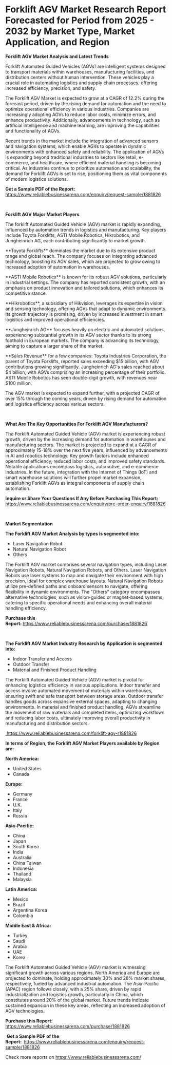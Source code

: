 <p><h1>Forklift AGV Market Research Report Forecasted for Period from 2025 -  2032 by Market Type, Market Application, and Region</h1></p><p><strong>Forklift AGV Market Analysis and Latest Trends</strong></p>
<p><p>Forklift Automated Guided Vehicles (AGVs) are intelligent systems designed to transport materials within warehouses, manufacturing facilities, and distribution centers without human intervention. These vehicles play a crucial role in automating logistics and supply chain processes, offering increased efficiency, precision, and safety.</p><p>The Forklift AGV Market is expected to grow at a CAGR of 12.2% during the forecast period, driven by the rising demand for automation and the need to optimize operational efficiency in various industries. Companies are increasingly adopting AGVs to reduce labor costs, minimize errors, and enhance productivity. Additionally, advancements in technology, such as artificial intelligence and machine learning, are improving the capabilities and functionality of AGVs.</p><p>Recent trends in the market include the integration of advanced sensors and navigation systems, which enable AGVs to operate in dynamic environments with enhanced safety and reliability. The application of AGVs is expanding beyond traditional industries to sectors like retail, e-commerce, and healthcare, where efficient material handling is becoming critical. As industries continue to prioritize automation and scalability, the demand for Forklift AGVs is set to rise, positioning them as vital components of modern logistics solutions.</p></p>
<p><strong>Get a Sample PDF of the Report:&nbsp;</strong> <a href="https://www.reliablebusinessarena.com/enquiry/request-sample/1881826?utm_campaign=2396&utm_medium=2&utm_source=Github&utm_content=ia&utm_term=11042025&utm_id=forklift-agv">https://www.reliablebusinessarena.com/enquiry/request-sample/1881826</a></p>
<p>&nbsp;</p>
<p><strong>Forklift AGV Major Market Players</strong></p>
<p><p>The forklift Automated Guided Vehicle (AGV) market is rapidly expanding, influenced by automation trends in logistics and manufacturing. Key players include Toyota Forklifts, ASTI Mobile Robotics, Hikrobotics, and Jungheinrich AG, each contributing significantly to market growth.</p><p>**Toyota Forklifts** dominates the market due to its extensive product range and global reach. The company focuses on integrating advanced technology, boosting its AGV sales, which are projected to grow owing to increased adoption of automation in warehouses.</p><p>**ASTI Mobile Robotics** is known for its robust AGV solutions, particularly in industrial settings. The company has reported consistent growth, with an emphasis on product innovation and tailored solutions, which enhances its competitive stance.</p><p>**Hikrobotics**, a subsidiary of Hikvision, leverages its expertise in vision and sensing technology, offering AGVs that adapt to dynamic environments. Its growth trajectory is promising, driven by increased investment in smart logistics and improved operational efficiencies.</p><p>**Jungheinrich AG** focuses heavily on electric and automated solutions, experiencing substantial growth in its AGV sector thanks to its strong foothold in European markets. The company is advancing its technology, aiming to capture a larger share of the market.</p><p>**Sales Revenue** for a few companies: Toyota Industries Corporation, the parent of Toyota Forklifts, reported sales exceeding $15 billion, with AGV contributions growing significantly. Jungheinrich AG's sales reached about $4 billion, with AGVs comprising an increasing percentage of their portfolio. ASTI Mobile Robotics has seen double-digit growth, with revenues near $100 million.</p><p>The AGV market is expected to expand further, with a projected CAGR of over 15% through the coming years, driven by rising demand for automation and logistics efficiency across various sectors.</p></p>
<p>&nbsp;</p>
<p><strong>What Are The Key Opportunities For Forklift AGV Manufacturers?</strong></p>
<p><p>The Forklift Automated Guided Vehicle (AGV) market is experiencing robust growth, driven by the increasing demand for automation in warehouses and manufacturing sectors. The market is projected to expand at a CAGR of approximately 15-18% over the next five years, influenced by advancements in AI and robotics technology. Key growth factors include enhanced operational efficiency, reduced labor costs, and improved safety standards. Notable applications encompass logistics, automotive, and e-commerce industries. In the future, integration with the Internet of Things (IoT) and smart warehouse solutions will further propel market expansion, establishing Forklift AGVs as integral components of supply chain automation.</p></p>
<p><strong>Inquire or Share Your Questions If Any Before Purchasing This Report:</strong> <a href="https://www.reliablebusinessarena.com/enquiry/pre-order-enquiry/1881826?utm_campaign=2396&utm_medium=2&utm_source=Github&utm_content=ia&utm_term=11042025&utm_id=forklift-agv">https://www.reliablebusinessarena.com/enquiry/pre-order-enquiry/1881826</a></p>
<p>&nbsp;</p>
<p><strong>Market Segmentation</strong></p>
<p><strong>The Forklift AGV Market Analysis by types is segmented into:</strong></p>
<p><ul><li>Laser Navigation Robot</li><li>Natural Navigation Robot</li><li>Others</li></ul></p>
<p><p>The Forklift AGV market comprises several navigation types, including Laser Navigation Robots, Natural Navigation Robots, and Others. Laser Navigation Robots use laser systems to map and navigate their environment with high precision, ideal for complex warehouse layouts. Natural Navigation Robots utilize pre-defined paths and onboard sensors to navigate, offering flexibility in dynamic environments. The "Others" category encompasses alternative technologies, such as vision-guided or magnet-based systems, catering to specific operational needs and enhancing overall material handling efficiency.</p></p>
<p><strong>Purchase this Report:&nbsp;</strong><a href="https://www.reliablebusinessarena.com/purchase/1881826?utm_campaign=2396&utm_medium=2&utm_source=Github&utm_content=ia&utm_term=11042025&utm_id=forklift-agv">https://www.reliablebusinessarena.com/purchase/1881826</a></p>
<p>&nbsp;</p>
<p><strong>The Forklift AGV Market Industry Research by Application is segmented into:</strong></p>
<p><ul><li>Indoor Transfer and Access</li><li>Outdoor Transfer</li><li>Material and Finished Product Handling</li></ul></p>
<p><p>The Forklift Automated Guided Vehicle (AGV) market is pivotal for enhancing logistics efficiency in various applications. Indoor transfer and access involve automated movement of materials within warehouses, ensuring swift and safe transport between storage areas. Outdoor transfer handles goods across expansive external spaces, adapting to changing environments. In material and finished product handling, AGVs streamline the movement of raw materials and completed items, optimizing workflows and reducing labor costs, ultimately improving overall productivity in manufacturing and distribution sectors.</p></p>
<p><a href="https://www.reliablebusinessarena.com/forklift-agv-r1881826?utm_campaign=2396&utm_medium=2&utm_source=Github&utm_content=ia&utm_term=11042025&utm_id=forklift-agv">&nbsp;https://www.reliablebusinessarena.com/forklift-agv-r1881826</a></p>
<p><strong>In terms of Region, the Forklift AGV Market Players available by Region are:</strong></p>
<p>
    <p> <strong> North America: </strong>
        <ul>
            <li>United States</li>
            <li>Canada</li>
        </ul>
        </p> 
    <p> <strong> Europe: </strong>
        <ul>
            <li>Germany</li>
            <li>France</li>
            <li>U.K.</li>
            <li>Italy</li>
            <li>Russia</li>
        </ul>
        </p> 
    <p> <strong> Asia-Pacific: </strong>
        <ul>
            <li>China</li>
            <li>Japan</li>
            <li>South Korea</li>
            <li>India</li>
            <li>Australia</li>
            <li>China Taiwan</li>
            <li>Indonesia</li>
            <li>Thailand</li>
            <li>Malaysia</li>
        </ul>
        </p> 
    <p> <strong> Latin America: </strong>
        <ul>
            <li>Mexico</li>
            <li>Brazil</li>
            <li>Argentina Korea</li>
            <li>Colombia</li>
        </ul>
        </p> 
    <p> <strong> Middle East & Africa: </strong>
        <ul>
            <li>Turkey</li>
            <li>Saudi</li>
            <li>Arabia</li>
            <li>UAE</li>
            <li>Korea</li>
        </ul>
    </p>
    </p>
<p><p>The Forklift Automated Guided Vehicle (AGV) market is witnessing significant growth across various regions. North America and Europe are projected to dominate, holding approximately 30% and 28% market shares, respectively, fueled by advanced industrial automation. The Asia-Pacific (APAC) region follows closely, with a 25% share, driven by rapid industrialization and logistics growth, particularly in China, which constitutes around 20% of the global market. Future trends indicate sustained expansion in these key areas, reflecting an increased adoption of AGV technologies.</p></p>
<p><strong>Purchase this Report: </strong><a href="https://www.reliablebusinessarena.com/purchase/1881826?utm_campaign=2396&utm_medium=2&utm_source=Github&utm_content=ia&utm_term=11042025&utm_id=forklift-agv">https://www.reliablebusinessarena.com/purchase/1881826</a></p>
<p>&nbsp;<strong>Get a Sample PDF of the Report:&nbsp;&nbsp;</strong><a href="https://www.reliablebusinessarena.com/enquiry/request-sample/1881826?utm_campaign=2396&utm_medium=2&utm_source=Github&utm_content=ia&utm_term=11042025&utm_id=forklift-agv">https://www.reliablebusinessarena.com/enquiry/request-sample/1881826</a></p>
<p><strong></strong></p>
<p>Check more reports on <a href="https://www.reliablebusinessarena.com/?utm_campaign=2396&utm_medium=2&utm_source=Github&utm_content=ia&utm_term=11042025&utm_id=forklift-agv">https://www.reliablebusinessarena.com/</a></p>